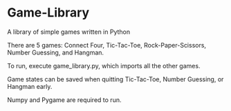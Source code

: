 # Game-Library
A library of simple games written in Python

There are 5 games: Connect Four, Tic-Tac-Toe, Rock-Paper-Scissors, Number Guessing, and Hangman.

To run, execute game_library.py, which imports all the other games.

Game states can be saved when quitting Tic-Tac-Toe, Number Guessing, or Hangman early.

Numpy and Pygame are required to run.
